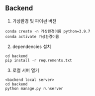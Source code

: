 

## Backend


1. 가상환경 및 파이썬 버전
```
conda create -n 가상환경이름 python=3.9.7  
conda activate 가상환경이름
```
2. dependencies 설치
```
cd backend
pip install -r requrements.txt
```
3. 로컬 서버 열기
```
<backend local server>
cd backend
python manage.py runserver
